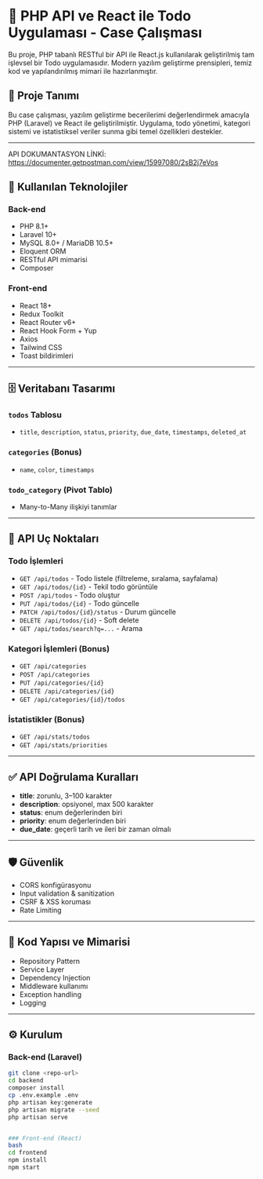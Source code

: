 # 📝 PHP API ve React ile Todo Uygulaması - Case Çalışması

Bu proje, PHP tabanlı RESTful bir API ile React.js kullanılarak geliştirilmiş tam işlevsel bir Todo uygulamasıdır. Modern yazılım geliştirme prensipleri, temiz kod ve yapılandırılmış mimari ile hazırlanmıştır.

## 🚀 Proje Tanımı

Bu case çalışması, yazılım geliştirme becerilerimi değerlendirmek amacıyla PHP (Laravel) ve React ile geliştirilmiştir. Uygulama, todo yönetimi, kategori sistemi ve istatistiksel veriler sunma gibi temel özellikleri destekler.

---

API DOKUMANTASYON LİNKİ:
https://documenter.getpostman.com/view/15997080/2sB2j7eVos

## 🧰 Kullanılan Teknolojiler

### Back-end
- PHP 8.1+
- Laravel 10+
- MySQL 8.0+ / MariaDB 10.5+
- Eloquent ORM
- RESTful API mimarisi
- Composer

### Front-end
- React 18+
- Redux Toolkit
- React Router v6+
- React Hook Form + Yup
- Axios
- Tailwind CSS
- Toast bildirimleri

---

## 🗄️ Veritabanı Tasarımı

### `todos` Tablosu
- `title`, `description`, `status`, `priority`, `due_date`, `timestamps`, `deleted_at`

### `categories` (Bonus)
- `name`, `color`, `timestamps`

### `todo_category` (Pivot Tablo)
- Many-to-Many ilişkiyi tanımlar

---

## 📡 API Uç Noktaları

### Todo İşlemleri
- `GET /api/todos` - Todo listele (filtreleme, sıralama, sayfalama)
- `GET /api/todos/{id}` - Tekil todo görüntüle
- `POST /api/todos` - Todo oluştur
- `PUT /api/todos/{id}` - Todo güncelle
- `PATCH /api/todos/{id}/status` - Durum güncelle
- `DELETE /api/todos/{id}` - Soft delete
- `GET /api/todos/search?q=...` - Arama

### Kategori İşlemleri (Bonus)
- `GET /api/categories`
- `POST /api/categories`
- `PUT /api/categories/{id}`
- `DELETE /api/categories/{id}`
- `GET /api/categories/{id}/todos`

### İstatistikler (Bonus)
- `GET /api/stats/todos`
- `GET /api/stats/priorities`

---

## ✅ API Doğrulama Kuralları

- **title**: zorunlu, 3–100 karakter
- **description**: opsiyonel, max 500 karakter
- **status**: enum değerlerinden biri
- **priority**: enum değerlerinden biri
- **due_date**: geçerli tarih ve ileri bir zaman olmalı

---

## 🛡️ Güvenlik

- CORS konfigürasyonu
- Input validation & sanitization
- CSRF & XSS koruması
- Rate Limiting

---

## 🧠 Kod Yapısı ve Mimarisi

- Repository Pattern
- Service Layer
- Dependency Injection
- Middleware kullanımı
- Exception handling
- Logging

---



## ⚙️ Kurulum

### Back-end (Laravel)
```bash
git clone <repo-url>
cd backend
composer install
cp .env.example .env
php artisan key:generate
php artisan migrate --seed
php artisan serve


### Front-end (React)
bash
cd frontend
npm install
npm start
